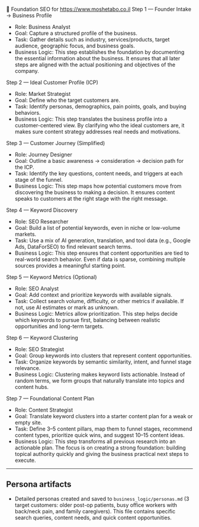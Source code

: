 🧩 Foundation SEO for https://www.moshetabo.co.il
Step 1 — Founder Intake → Business Profile
* Role: Business Analyst
* Goal: Capture a structured profile of the business.
* Task: Gather details such as industry, services/products, target audience, geographic focus, and business goals.
* Business Logic: This step establishes the foundation by documenting the essential information about the business. It ensures that all later steps are aligned with the actual positioning and objectives of the company.

Step 2 — Ideal Customer Profile (ICP)
* Role: Market Strategist
* Goal: Define who the target customers are.
* Task: Identify personas, demographics, pain points, goals, and buying behaviors.
* Business Logic: This step translates the business profile into a customer-centered view. By clarifying who the ideal customers are, it makes sure content strategy addresses real needs and motivations.

Step 3 — Customer Journey (Simplified)
* Role: Journey Designer
* Goal: Outline a basic awareness → consideration → decision path for the ICP.
* Task: Identify the key questions, content needs, and triggers at each stage of the funnel.
* Business Logic: This step maps how potential customers move from discovering the business to making a decision. It ensures content speaks to customers at the right stage with the right message.

Step 4 — Keyword Discovery
* Role: SEO Researcher
* Goal: Build a list of potential keywords, even in niche or low-volume markets.
* Task: Use a mix of AI generation, translation, and tool data (e.g., Google Ads, DataForSEO) to find relevant search terms.
* Business Logic: This step ensures that content opportunities are tied to real-world search behavior. Even if data is sparse, combining multiple sources provides a meaningful starting point.

Step 5 — Keyword Metrics (Optional)
* Role: SEO Analyst
* Goal: Add context and prioritize keywords with available signals.
* Task: Collect search volume, difficulty, or other metrics if available. If not, use AI estimates or mark as unknown.
* Business Logic: Metrics allow prioritization. This step helps decide which keywords to pursue first, balancing between realistic opportunities and long-term targets.

Step 6 — Keyword Clustering
* Role: SEO Strategist
* Goal: Group keywords into clusters that represent content opportunities.
* Task: Organize keywords by semantic similarity, intent, and funnel stage relevance.
* Business Logic: Clustering makes keyword lists actionable. Instead of random terms, we form groups that naturally translate into topics and content hubs.

Step 7 — Foundational Content Plan
* Role: Content Strategist
* Goal: Translate keyword clusters into a starter content plan for a weak or empty site.
* Task: Define 3–5 content pillars, map them to funnel stages, recommend content types, prioritize quick wins, and suggest 10–15 content ideas.
* Business Logic: This step transforms all previous research into an actionable plan. The focus is on creating a strong foundation: building topical authority quickly and giving the business practical next steps to execute.

---

## Persona artifacts
- Detailed personas created and saved to `business_logic/personas.md` (3 target customers: older post-op patients, busy office workers with back/neck pain, and family caregivers). This file contains specific search queries, content needs, and quick content opportunities.
